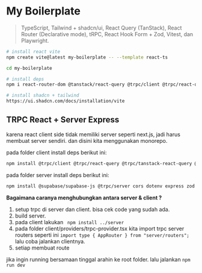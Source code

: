 # My Boilerplate

> TypeScript, Tailwind + shadcn/ui, React Query (TanStack), React Router (Declarative mode), tRPC, React Hook Form + Zod, Vitest, dan Playwright.

```bash
# install react vite
npm create vite@latest my-boilerplate -- --template react-ts

cd my-boilerplate
```

```bash
# install deps
npm i react-router-dom @tanstack/react-query @trpc/client @trpc/react-query zod react-hook-form @hookform/resolvers
```

```bash
# install shadcn + tailwind
https://ui.shadcn.com/docs/installation/vite
```

## TRPC React + Server Express

karena react client side tidak memiliki server seperti next.js, jadi harus membuat server sendiri. dan disini kita menggunakan
monorepo.

pada folder client install deps berikut ini:

```bash
npm install @trpc/client @trpc/react-query @trpc/tanstack-react-query @tanstack/react-query @tanstack/react-query-devtools zod
```

pada folder server install deps berikut ini:

```bash
npm install @supabase/supabase-js @trpc/server cors dotenv express zod
```

**Bagaimana caranya menghubungkan antara server & client ?**

1. setup trpc di server dan client. bisa cek code yang sudah ada.
2. build server.
3. pada client lakukan ` npm install ../server`
4. pada folder client/providers/trpc-provider.tsx kita import trpc server routers seperti ini `import type { AppRouter } from "server/routers";` lalu coba jalankan clientnya.
5. setiap membuat route

jika ingin running bersamaan tinggal arahin ke root folder. lalu jalankan `npm run dev`

